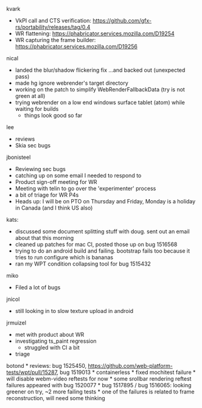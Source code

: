 kvark
  * VkPI call and CTS verification: https://github.com/gfx-rs/portability/releases/tag/0.4
  * WR flattening: https://phabricator.services.mozilla.com/D19254
  * WR capturing the frame builder: https://phabricator.services.mozilla.com/D19256

nical
  * landed the blur/shadow flickering fix ...and backed out (unexpected pass)
  * made hg ignore webrender's target directory
  * working on the patch to simplify WebRenderFallbackData (try is not green at all)
  * trying webrender on a low end windows surface tablet (atom) while waiting for builds
    * things look good so far

lee
  * reviews
  * Skia sec bugs

jbonisteel
  * Reviewing sec bugs
  * catching up on some email I needed to respond to
  * Product sign-off meeting for WR
  * Meeting with telin to go over the 'experimenter' process
  * a bit of triage for WR P4s
  * Heads up: I will be on PTO on Thursday and Friday, Monday is a holiday in Canada (and I think US also)


kats:
  * discussed some document splitting stuff with doug. sent out an email about that this morning
  * cleaned up patches for mac CI, posted those up on bug 1516568
  * trying to do an android build and failing. bootstrap fails too because it tries to run configure which is bananas
  * ran my WPT condition collapsing tool for bug 1515432

miko
  * Filed a lot of bugs

jnicol
  * still looking in to slow texture upload in android

jrmuizel
  * met with product about WR
  * investigating ts_paint regression
    * struggled with CI a bit
  * triage

botond
    * reviews: bug 1525450, https://github.com/web-platform-tests/wpt/pull/15287, bug 1519013 
    * containerless
      * fixed mochitest failure
      * will disable webm-video reftests for now
      * some srollbar rendering reftest failures appeared with bug 1520077
    * bug 1517895 / bug 1516065: looking greener on try, ~2 more failing tests
      * one of the failures is related to frame reconstruction, will need some thinking
